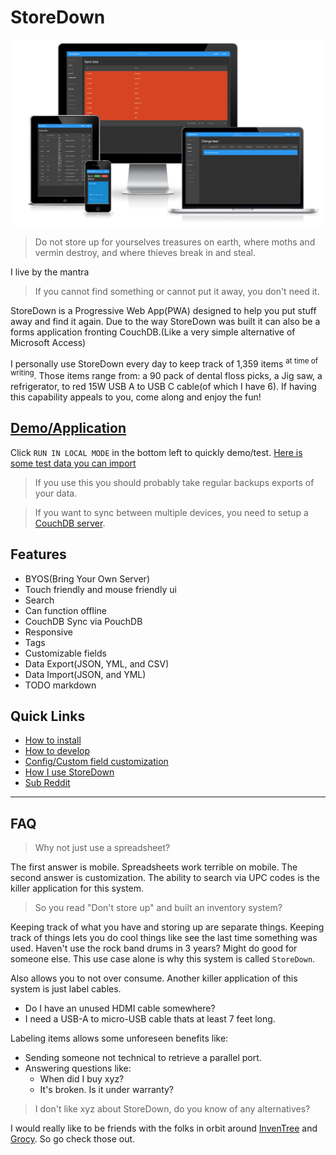 # StoreDown

![Responsive to screen size](./docs/images/responsive.png)
> Do not store up for yourselves treasures on earth, where moths and vermin destroy, and where thieves break in and steal.

I live by the mantra

> If you cannot find something or cannot put it away, you don't need it.

StoreDown is a Progressive Web App(PWA) designed to help you put stuff away and find it again.
Due to the way StoreDown was built it can also be a forms application fronting CouchDB.(Like a very simple alternative of Microsoft Access)

I personally use StoreDown every day to keep track of 1,359 items <sup> at time of writing</sup>. Those items range from: a 90 pack of dental floss picks, a Jig saw, a refrigerator, to red 15W USB A to USB C cable(of which I have 6). If having this capability appeals to you, come along and enjoy the fun!


## [Demo/Application](https://foxusa.github.io/StoreDown/dist/)
Click `RUN IN LOCAL MODE` in the bottom left to quickly demo/test.
[Here is some test data you can import](https://gist.github.com/FoxUSA/80bc1b72b896a5d1db550ea7aaf4a167)

> If you use this you should probably take regular backups exports of your data.

> If you want to sync between multiple devices, you need to setup a [CouchDB server](https://hub.docker.com/_/couchdb).

## Features
- BYOS(Bring Your Own Server)
- Touch friendly and mouse friendly ui
- Search
- Can function offline
- CouchDB Sync via PouchDB
- Responsive
- Tags
- Customizable fields
- Data Export(JSON, YML, and CSV)
- Data Import(JSON, and YML)
- TODO markdown



## Quick Links
- [How to install](./docs/install.md)
- [How to develop](./docs/development.md)
- [Config/Custom field customization](./docs/config.schema.md)
- [How I use StoreDown](./docs/system.md)
- [Sub Reddit](https://www.reddit.com/r/storedown/)

---

## FAQ

> Why not just use a spreadsheet?

The first answer is mobile. Spreadsheets work terrible on mobile.
The second answer is customization. The ability to search via UPC codes is the killer application for this system.

> So you read "Don't store up" and built an inventory system?

Keeping track of what you have and storing up are separate things.
Keeping track of things lets you do cool things like see the last time something was used.
Haven't use the rock band drums in 3 years? Might do good for someone else.
This use case alone is why this system is called `StoreDown`.

Also allows you to not over consume.
Another killer application of this system is just label cables.
- Do I have an unused HDMI cable somewhere?
- I need a USB-A to micro-USB cable thats at least 7 feet long.

Labeling items allows some unforeseen benefits like:
- Sending someone not technical to retrieve a parallel port.
- Answering questions like:
  - When did I buy xyz?
  - It's broken. Is it under warranty?

> I don't like xyz about StoreDown, do you know of any alternatives? 

I would really like to be friends with the folks in orbit around [InvenTree](https://github.com/inventree/InvenTree) and [Grocy](https://github.com/grocy/grocy). 
So go check those out.